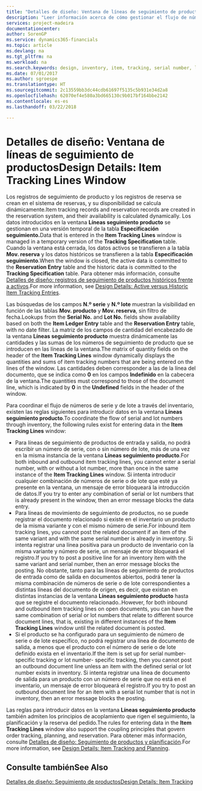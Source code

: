 ```yaml
---
title: "Detalles de diseño: Ventana de líneas de seguimiento de productos | Documentos de Microsoft"
description: "Leer información acerca de cómo gestionar el flujo de números de serie y números de lote en el inventario."
services: project-madeira
documentationcenter: 
author: SorenGP
ms.service: dynamics365-financials
ms.topic: article
ms.devlang: na
ms.tgt_pltfrm: na
ms.workload: na
ms.search.keywords: design, inventory, item, tracking, serial number, lot number
ms.date: 07/01/2017
ms.author: sgroespe
ms.translationtype: HT
ms.sourcegitcommit: 2c13559bb3dc44cdb61697f5135c5b931e34d2a8
ms.openlocfilehash: 62070ef4e580a3bd665130c9b017bf164bbe2142
ms.contentlocale: es-es
ms.lasthandoff: 03/22/2018

---
```

# <a name="design-details-item-tracking-lines-window"></a><span data-ttu-id="fe36a-103">Detalles de diseño: Ventana de líneas de seguimiento de productos</span><span class="sxs-lookup"><span data-stu-id="fe36a-103">Design Details: Item Tracking Lines Window</span></span>
<span data-ttu-id="fe36a-104">Los registros de seguimiento de producto y los registros de reserva se crean en el sistema de reservas, y su disponibilidad se calcula dinámicamente.</span><span class="sxs-lookup"><span data-stu-id="fe36a-104">Item tracking records and reservation records are created in the reservation system, and their availability is calculated dynamically.</span></span> <span data-ttu-id="fe36a-105">Los datos introducidos en la ventana **Líneas seguimiento producto** se gestionan en una versión temporal de la tabla **Especificación seguimiento.**</span><span class="sxs-lookup"><span data-stu-id="fe36a-105">Data that is entered in the **Item Tracking Lines** window is managed in a temporary version of the **Tracking Specification** table.</span></span> <span data-ttu-id="fe36a-106">Cuando la ventana está cerrada, los datos activos se transfieren a la tabla **Mov. reserva** y los datos históricos se transfieren a la tabla **Especificación seguimiento**.</span><span class="sxs-lookup"><span data-stu-id="fe36a-106">When the window is closed, the active data is committed to the **Reservation Entry** table and the historic data is committed to the **Tracking Specification** table.</span></span> <span data-ttu-id="fe36a-107">Para obtener más información, consulte [Detalles de diseño: registros de seguimiento de productos históricos frente a activos](design-details-active-versus-historic-item-tracking-entries.md).</span><span class="sxs-lookup"><span data-stu-id="fe36a-107">For more information, see [Design Details: Active versus Historic Item Tracking Entries](design-details-active-versus-historic-item-tracking-entries.md).</span></span>  
  
<span data-ttu-id="fe36a-108">Las búsquedas de los campos **N.º serie** y **N.º lote** muestran la visibilidad en función de las tablas **Mov. producto** y **Mov. reserva**, sin filtro de fecha.</span><span class="sxs-lookup"><span data-stu-id="fe36a-108">Lookups from the **Serial No.** and **Lot No.** fields show availability based on both the **Item Ledger Entry** table and the **Reservation Entry** table, with no date filter.</span></span> <span data-ttu-id="fe36a-109">La matriz de los campos de cantidad del encabezado de la ventana **Líneas seguimiento producto** muestra dinámicamente las cantidades y las sumas de los números de seguimiento de producto que se introducen en las líneas de la ventana.</span><span class="sxs-lookup"><span data-stu-id="fe36a-109">The matrix of quantity fields on the header of the **Item Tracking Lines** window dynamically displays the quantities and sums of item tracking numbers that are being entered on the lines of the window.</span></span> <span data-ttu-id="fe36a-110">Las cantidades deben corresponder a las de la línea del documento, que se indica como **0** en los campos **Indefinido** en la cabecera de la ventana.</span><span class="sxs-lookup"><span data-stu-id="fe36a-110">The quantities must correspond to those of the document line, which is indicated by **0** in the **Undefined** fields in the header of the window.</span></span>  
  
<span data-ttu-id="fe36a-111">Para coordinar el flujo de números de serie y de lote a través del inventario, existen las reglas siguientes para introducir datos en la ventana **Líneas seguimiento producto**.</span><span class="sxs-lookup"><span data-stu-id="fe36a-111">To coordinate the flow of serial and lot numbers through inventory, the following rules exist for entering data in the **Item Tracking Lines** window:</span></span>  
  
* <span data-ttu-id="fe36a-112">Para líneas de seguimiento de productos de entrada y salida, no podrá escribir un número de serie, con o sin número de lote, más de una vez en la misma instancia de la ventana **Líneas seguimiento producto**.</span><span class="sxs-lookup"><span data-stu-id="fe36a-112">For both inbound and outbound item tracking lines, you cannot enter a serial number, with or without a lot number, more than once in the same instance of the **Item Tracking Lines** window.</span></span> <span data-ttu-id="fe36a-113">Si intenta introducir cualquier combinación de números de serie o de lote que esté ya presente en la ventana, un mensaje de error bloqueará la introducción de datos.</span><span class="sxs-lookup"><span data-stu-id="fe36a-113">If you try to enter any combination of serial or lot numbers that is already present in the window, then an error message blocks the data entry.</span></span>  
* <span data-ttu-id="fe36a-114">Para líneas de movimiento de seguimiento de productos, no se puede registrar el documento relacionado si existe en el inventario un producto de la misma variante y con el mismo número de serie.</span><span class="sxs-lookup"><span data-stu-id="fe36a-114">For inbound item tracking lines, you cannot post the related document if an item of the same variant and with the same serial number is already in inventory.</span></span> <span data-ttu-id="fe36a-115">Si intenta registrar una línea positiva para un producto de inventario con la misma variante y número de serie, un mensaje de error bloqueará el registro.</span><span class="sxs-lookup"><span data-stu-id="fe36a-115">If you try to post a positive line for an inventory item with the same variant and serial number, then an error message blocks the posting.</span></span> <span data-ttu-id="fe36a-116">No obstante, tanto para las líneas de seguimiento de productos de entrada como de salida en documentos abiertos, podrá tener la misma combinación de números de serie o de lote correspondientes a distintas líneas del documento de origen, es decir, que existan en distintas instancias de la ventana **Líneas seguimiento producto** hasta que se registre el documento relacionado..</span><span class="sxs-lookup"><span data-stu-id="fe36a-116">However, for both inbound and outbound item tracking lines on open documents, you can have the same combination of serial or lot numbers that relate to different source document lines, that is, existing in different instances of the **Item Tracking Lines** window until the related document is posted.</span></span>  
* <span data-ttu-id="fe36a-117">Si el producto se ha configurado para un seguimiento de número de serie o de lote específico, no podrá registrar una línea de documento de salida, a menos que el producto con el número de serie o de lote definido exista en el inventario.</span><span class="sxs-lookup"><span data-stu-id="fe36a-117">If the item is set up for serial number-specific tracking or lot number- specific tracking, then you cannot post an outbound document line unless an item with the defined serial or lot number exists in inventory.</span></span> <span data-ttu-id="fe36a-118">Si intenta registrar una línea de documento de salida para un producto con un número de serie que no está en el inventario, un mensaje de error bloqueará el registro.</span><span class="sxs-lookup"><span data-stu-id="fe36a-118">If you try to post an outbound document line for an item with a serial lot number that is not in inventory, then an error message blocks the posting.</span></span>  
  
<span data-ttu-id="fe36a-119">Las reglas para introducir datos en la ventana **Líneas seguimiento producto** también admiten los principios de acoplamiento que rigen el seguimiento, la planificación y la reserva del pedido.</span><span class="sxs-lookup"><span data-stu-id="fe36a-119">The rules for entering data in the **Item Tracking Lines** window also support the coupling principles that govern order tracking, planning, and reservation.</span></span> <span data-ttu-id="fe36a-120">Para obtener más información, consulte [Detalles de diseño: Seguimiento de productos y planificación](design-details-item-tracking-and-planning.md).</span><span class="sxs-lookup"><span data-stu-id="fe36a-120">For more information, see [Design Details: Item Tracking and Planning](design-details-item-tracking-and-planning.md).</span></span>  
  
## <a name="see-also"></a><span data-ttu-id="fe36a-121">Consulte también</span><span class="sxs-lookup"><span data-stu-id="fe36a-121">See Also</span></span>  
[<span data-ttu-id="fe36a-122">Detalles de diseño: Seguimiento de productos</span><span class="sxs-lookup"><span data-stu-id="fe36a-122">Design Details: Item Tracking</span></span>](design-details-item-tracking.md)
